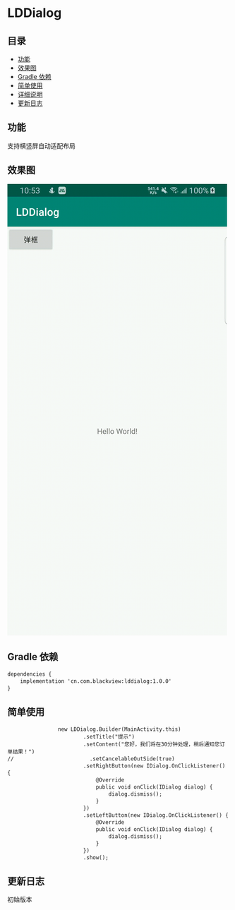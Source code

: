 # LDDialog

## 目录

* [功能](#功能介绍)
* [效果图](#效果图)
* [Gradle 依赖](#Gradle依赖)
* [简单使用](#简单使用)
* [详细说明](#详细说明)
* [更新日志](#更新日志)

## 功能

支持横竖屏自动适配布局

## 效果图

![SM-G9550_20191228105325](https://github.com/parkbaird/LDDialog/blob/master/image/SM-G9550_20191228105325.gif)

## Gradle 依赖

```
dependencies {
    implementation 'cn.com.blackview:lddialog:1.0.0'
}
```

## 简单使用

```
 				new LDDialog.Builder(MainActivity.this)
                        .setTitle("提示")
                        .setContent("您好，我们将在30分钟处理，稍后通知您订单结果！")
//                        .setCancelableOutSide(true)
                        .setRightButton(new IDialog.OnClickListener() {
                            @Override
                            public void onClick(IDialog dialog) {
                                dialog.dismiss();
                            }
                        })
                        .setLeftButton(new IDialog.OnClickListener() {
                            @Override
                            public void onClick(IDialog dialog) {
                                dialog.dismiss();
                            }
                        })
                        .show();
```

## 更新日志

初始版本
